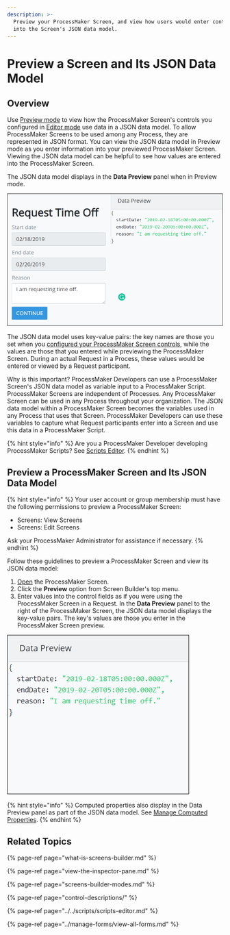 ```yaml
---
description: >-
  Preview your ProcessMaker Screen, and view how users would enter control data
  into the Screen's JSON data model.
---
```


# Preview a Screen and Its JSON Data Model

## Overview

Use [Preview mode](screens-builder-modes.md#preview-mode) to view how the ProcessMaker Screen's controls you configured in [Editor mode](screens-builder-modes.md#editor-mode) use data in a JSON data model. To allow ProcessMaker Screens to be used among any Process, they are represented in JSON format. You can view the JSON data model in Preview mode as you enter information into your previewed ProcessMaker Screen. Viewing the JSON data model can be helpful to see how values are entered into the ProcessMaker Screen.

The JSON data model displays in the **Data Preview** panel when in Preview mode.

![Screens Builder displaying the Data Preview panel in Preview mode](../../../.gitbook/assets/preview-mode-screens-builder-processes.png)

The JSON data model uses key-value pairs: the key names are those you set when you [configured your ProcessMaker Screen controls](control-descriptions/), while the values are those that you entered while previewing the ProcessMaker Screen. During an actual Request in a Process, these values would be entered or viewed by a Request participant.

Why is this important? ProcessMaker Developers can use a ProcessMaker Screen's JSON data model as variable input to a ProcessMaker Script. ProcessMaker Screens are independent of Processes. Any ProcessMaker Screen can be used in any Process throughout your organization. The JSON data model within a ProcessMaker Screen becomes the variables used in any Process that uses that Screen. ProcessMaker Developers can use these variables to capture what Request participants enter into a Screen and use this data in a ProcessMaker Script.

{% hint style="info" %}
Are you a ProcessMaker Developer developing ProcessMaker Scripts? See [Scripts Editor](../../scripts/scripts-editor.md).
{% endhint %}

## Preview a ProcessMaker Screen and Its JSON Data Model

{% hint style="info" %}
Your user account or group membership must have the following permissions to preview a ProcessMaker Screen:

* Screens: View Screens
* Screens: Edit Screens

Ask your ProcessMaker Administrator for assistance if necessary.
{% endhint %}

Follow these guidelines to preview a ProcessMaker Screen and view its JSON data model:

1. [Open](../manage-forms/view-all-forms.md) the ProcessMaker Screen.
2. Click the **Preview** option from Screen Builder's top menu.
3. Enter values into the control fields as if you were using the ProcessMaker Screen in a Request. In the **Data Preview** panel to the right of the ProcessMaker Screen, the JSON data model displays the key-value pairs. The key's values are those you enter in the ProcessMaker Screen preview.

![Data Preview panel displaying the JSON data model in Preview mode](../../../.gitbook/assets/data-preview-panel-screen-builder-processes.png)

{% hint style="info" %}
Computed properties also display in the Data Preview panel as part of the JSON data model. See [Manage Computed Properties](manage-computed-properties.md).
{% endhint %}

## Related Topics

{% page-ref page="what-is-screens-builder.md" %}

{% page-ref page="view-the-inspector-pane.md" %}

{% page-ref page="screens-builder-modes.md" %}

{% page-ref page="control-descriptions/" %}

{% page-ref page="../../scripts/scripts-editor.md" %}

{% page-ref page="../manage-forms/view-all-forms.md" %}

